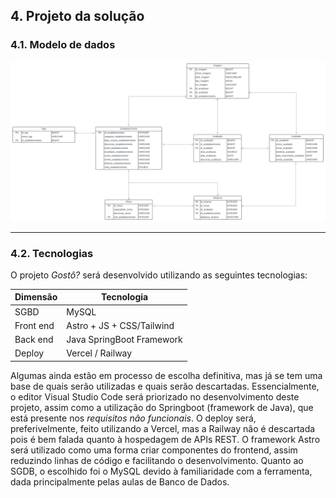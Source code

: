 ## 4. Projeto da solução

### 4.1. Modelo de dados
![Modelo Relacional](images/modelo-relacional-gostoo.svg)

---

### 4.2. Tecnologias

O projeto *_Gostô?_* será desenvolvido utilizando as seguintes tecnologias:

| **Dimensão**   | **Tecnologia**              |
| ---            | ---                         |
| SGBD           | MySQL                       |
| Front end      | Astro + JS + CSS/Tailwind   |
| Back end       | Java SpringBoot Framework   |
| Deploy         | Vercel / Railway            |

Algumas ainda estão em processo de escolha definitiva, mas já se tem uma base de quais serão utilizadas e quais serão descartadas.
Essencialmente, o editor Visual Studio Code será priorizado no desenvolvimento deste projeto, assim como a utilização do Springboot (framework de Java), que está presente nos _requisitos não funcionais_. O deploy será, preferivelmente, feito utilizando a Vercel, mas a Railway não é descartada pois é bem falada quanto à hospedagem de APIs REST. O framework Astro será utilizado como uma forma criar componentes do frontend, assim reduzindo linhas de código e facilitando o desenvolvimento. Quanto ao SGDB, o escolhido foi o MySQL devido à familiaridade com a ferramenta, dada principalmente pelas aulas de Banco de Dados.
